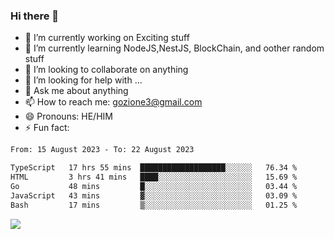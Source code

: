 ### Hi there 👋

<!--
**charlieScript/charlieScript** is a ✨ _special_ ✨ repository because its `README.md` (this file) appears on your GitHub profile.

Here are some ideas to get you started: -->

- 🔭 I’m currently working on Exciting stuff
- 🌱 I’m currently learning NodeJS,NestJS, BlockChain, and oother random stuff
- 👯 I’m looking to collaborate on anything
- 🤔 I’m looking for help with ...
- 💬 Ask me about anything
- 📫 How to reach me: gozione3@gmail.com
- 😄 Pronouns: HE/HIM
- ⚡ Fun fact: 
<!--START_SECTION:waka-->

```txt
From: 15 August 2023 - To: 22 August 2023

TypeScript   17 hrs 55 mins  ███████████████████░░░░░░   76.34 %
HTML         3 hrs 41 mins   ████░░░░░░░░░░░░░░░░░░░░░   15.69 %
Go           48 mins         █░░░░░░░░░░░░░░░░░░░░░░░░   03.44 %
JavaScript   43 mins         ▓░░░░░░░░░░░░░░░░░░░░░░░░   03.09 %
Bash         17 mins         ▒░░░░░░░░░░░░░░░░░░░░░░░░   01.25 %
```

<!--END_SECTION:waka-->
![](https://komarev.com/ghpvc/?username=charlieScript)
